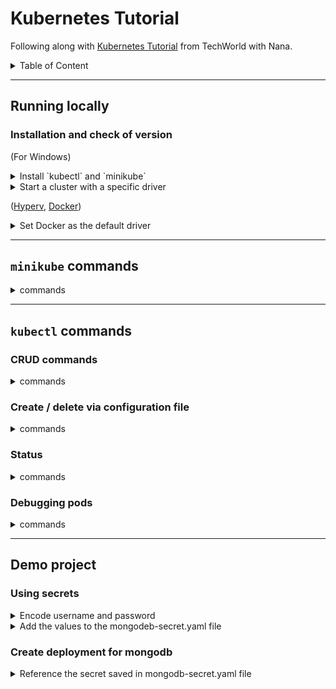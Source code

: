 # Kubernetes Tutorial

Following along with [Kubernetes Tutorial](https://www.youtube.com/watch?v=X48VuDVv0do&t=2s&ab_channel=TechWorldwithNana) from TechWorld with Nana.

<details>
    <summary>Table of Content</summary>

- [Kubernetes Tutorial](#kubernetes-tutorial)
  - [Running locally](#running-locally)
    - [Installation and check of version](#installation-and-check-of-version)
  - [`kubectl` commands](#kubectl-commands)
    - [CRUD commands](#crud-commands)
    - [Status](#status)
- [Get more information about the mod](#get-more-information-about-the-mod)
- [Check status](#check-status)
- [Save status](#save-status)

</details>

---

## Running locally

### Installation and check of version

(For Windows)
<details>
    <summary>Install `kubectl` and `minikube`</summary>

```bash
choco install kubernetes-cli
kubectl version
kubectl version --client

choco install minikube
minikube version
```

</details>

<details>
    <summary>Start a cluster with a specific driver</summary>

```bash
minikube start --driver=hyperv
minikube start --vm-driver hyperv

minikube start --driver=docker

minikube start --vm-driver=hyperkit
```

</details>

([Hyperv](https://minikube.sigs.k8s.io/docs/drivers/hyperv/), [Docker](https://minikube.sigs.k8s.io/docs/drivers/docker/))

<details>
    <summary>Set Docker as the default driver</summary>

```bash
minikube config set driver docker
```

</details>

---

## `minikube` commands

<details>
    <summary>commands</summary>

```bash
minikube start
minikube status
minikube stop
minikube delete
minikube delete all
```

</details>

---

## `kubectl` commands

### CRUD commands

<details>
    <summary>commands</summary>

```bash
kubectl create deployment [deployment-name]
kubectl create deployment [deployment-name] --image=[image-name] [--dry-run] [options]

kubectl edit deployment [deployment-name]

kubectl delete deployment [deployment-name]
```

</details>

### Create / delete via configuration file

<details>
    <summary>commands</summary>

```bash
kubectl apply -f [file-name.yaml]

kubectl delete -f [file-name.yaml]
```

</details>

### Status

<details>
    <summary>commands</summary>

```bash
kubectl get all
kubectl get nodes

kubectl get pod
# Get more information about the mod
kubectl get pod -o wide
# Watch for changes
kubectl get pod --watch

kubectl get service
kubectl get replicaset

kubectl get deployment
# Check status
kubectl get deployment [deployment-name] -o yaml
# Save status
kubectl get deployment [deployment-name] -o yaml > result.yaml

kubectl get secret
```

</details>

### Debugging pods

<details>
    <summary>commands</summary>

```bash
kubectl logs [pod-name]
lubectl exec -it [pod-name] -- bin/bash

kubectl describe pod [pod-name]
kubectl describe service [service-name]
```

</details>

---

## Demo project

### Using secrets

<details>
    <summary>Encode username and password</summary>

```bash
echo -n 'secret' | base64
```

</details>

<details>
    <summary>Add the values to the mongodeb-secret.yaml file</summary>

```yaml
apiVersion: v1
kind: Secret
metadata:
  name: mongodb-secret
type: Opaque
data:
  mongo-root-username: <base64 encoded>
  mongo-root-password: <base64 encoded>
```

</details>

### Create deployment for mongodb

<details>
    <summary>Reference the secret saved in mongodb-secret.yaml file</summary>

```yaml
apiVersion: apps/v1
kind: Deployment
metadata:
  name: mongodb-deployment
  labels:
    app: mongodb
spec:
  # ...
  template:
    # ...
    spec:
      containers:
      - name: mongodb
        image: mongo
        ports:
        # Default port
        - containerPort: 27017
        env:
        - name: MONGO_INITDB_ROOT_USERNAME
          valueFrom:
            secretKeyRef:
              # mongodb-secret.yaml > metadata > name
              name: mongodb-secret
              key: mongo-root-username
        - name: MONGO_INITDB_ROOT_PASSWORD
          valueFrom:
            secretKeyRef:
              # mongodb-secret.yaml > metadata > name
              name: mongodb-secret
              key: mongo-root-password
```

</details>
